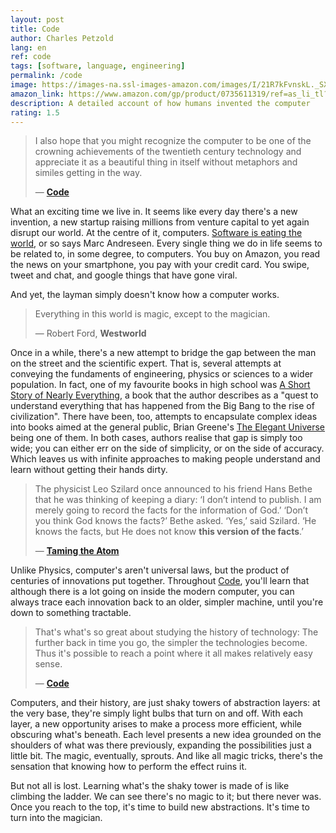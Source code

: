 ```yaml
---
layout: post
title: Code
author: Charles Petzold
lang: en
ref: code
tags: [software, language, engineering]
permalink: /code
image: https://images-na.ssl-images-amazon.com/images/I/21R7kFvnskL._SX332_BO1,204,203,200_.jpg
amazon_link: https://www.amazon.com/gp/product/0735611319/ref=as_li_tl?ie=UTF8&camp=1789&creative=9325&creativeASIN=0735611319&linkCode=as2&tag=alvaroduran-20&linkId=21d1e39e027185248e07b31f9a27741d
description: A detailed account of how humans invented the computer
rating: 1.5
---
```

> I also hope that you might recognize the computer to be one of the crowning achievements of the twentieth century technology and appreciate it as a beautiful thing in itself without metaphors and similes getting in the way.
>
> — __[Code](https://www.amazon.com/gp/product/0735611319/ref=as_li_tl?ie=UTF8&camp=1789&creative=9325&creativeASIN=0735611319&linkCode=as2&tag=alvaroduran-20&linkId=21d1e39e027185248e07b31f9a27741d)__

What an exciting time we live in. It seems like every day there's a new invention, a new startup raising millions from venture capital to yet again disrupt our world. At the centre of it, computers. [Software is eating the world](https://a16z.com/2011/08/20/why-software-is-eating-the-world/), or so says Marc Andreseen. Every single thing we do in life seems to be related to, in some degree, to computers. You buy on Amazon, you read the news on your smartphone, you pay with your credit card. You swipe, tweet and chat, and google things that have gone viral.

And yet, the layman simply doesn't know how a computer works.

> Everything in this world is magic, except to the magician.
>
> — Robert Ford, __Westworld__

Once in a while, there's a new attempt to bridge the gap between the man on the street and the scientific expert. That is, several attempts at conveying the fundaments of engineering, physics or sciences to a wider population. In fact, one of my favourite books in high school was [A Short Story of Nearly Everything](https://www.amazon.com/gp/product/076790818X/ref=as_li_tl?ie=UTF8&camp=1789&creative=9325&creativeASIN=076790818X&linkCode=as2&tag=alvaroduran-20&linkId=cd13dbef02d98f7039bd071cf01f81d3), a book that the author describes as a "quest to understand everything that has happened from the Big Bang to the rise of civilization". There have been, too, attempts to encapsulate complex ideas into books aimed at the general public, Brian Greene's [The Elegant Universe](https://www.amazon.com/gp/product/039333810X/ref=as_li_tl?ie=UTF8&camp=1789&creative=9325&creativeASIN=039333810X&linkCode=as2&tag=alvaroduran-20&linkId=177582d6eb46f4e993dabd10486551c1) being one of them. In both cases, authors realise that gap is simply too wide; you can either err on the side of simplicity, or on the side of accuracy. Which leaves us with infinite approaches to making people understand and learn without getting their hands dirty.

> The physicist Leo Szilard once announced to his friend Hans Bethe that he was thinking of keeping a diary: ‘I don’t intend to publish. I am merely going to record the facts for the information of God.’ ‘Don’t you think God knows the facts?’ Bethe asked. ‘Yes,’ said Szilard. ‘He knows the facts, but He does not know __this version of the facts__.’
>
> — __[Taming the Atom](https://www.amazon.com/gp/product/051719726X/ref=as_li_tl?ie=UTF8&camp=1789&creative=9325&creativeASIN=051719726X&linkCode=as2&tag=alvaroduran-20&linkId=9cab1f7fc6f77ccf455be5d9f4f955de)__


Unlike Physics, computer's aren't universal laws, but the product of centuries of innovations put together. Throughout [Code](https://www.amazon.com/gp/product/0735611319/ref=as_li_tl?ie=UTF8&camp=1789&creative=9325&creativeASIN=0735611319&linkCode=as2&tag=alvaroduran-20&linkId=21d1e39e027185248e07b31f9a27741d), you'll learn that although there is a lot going on inside the modern computer, you can always trace each innovation back to an older, simpler machine, until you're down to something tractable.

> That's what's so great about studying the history of technology: The further back in time you go, the simpler the technologies become. Thus it's possible to reach a point where it all makes relatively easy sense.
>
> — __[Code](https://www.amazon.com/gp/product/0735611319/ref=as_li_tl?ie=UTF8&camp=1789&creative=9325&creativeASIN=0735611319&linkCode=as2&tag=alvaroduran-20&linkId=21d1e39e027185248e07b31f9a27741d)__

Computers, and their history, are just shaky towers of abstraction layers: at the very base, they're simply light bulbs that turn on and off. With each layer, a new opportunity arises to make a process more efficient, while obscuring what's beneath. Each level presents a new idea grounded on the shoulders of what was there previously, expanding the possibilities just a little bit. The magic, eventually, sprouts. And like all magic tricks, there's the sensation that knowing how to perform the effect ruins it.

But not all is lost. Learning what's the shaky tower is made of is like climbing the ladder. We can see there's no magic to it; but there never was. Once you reach to the top, it's time to build new abstractions. It's time to turn into the magician.
